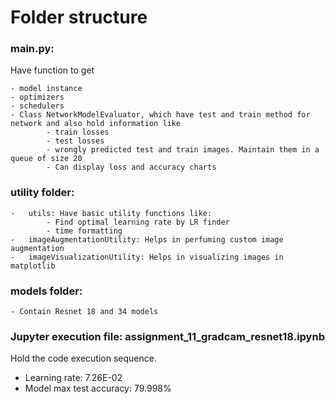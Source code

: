 # Folder structure

### main.py:

Have function to get

    - model instance
    - optimizers
    - schedulers
    - Class NetworkModelEvaluator, which have test and train method for network and also hold information like
            - train losses
            - test losses
            - wrongly predicted test and train images. Maintain them in a queue of size 20
            - Can display loss and accuracy charts


### utility folder:
    -   utils: Have basic utility functions like:
            - Find optimal learning rate by LR finder
            - time formatting 
    -   imageAugmentationUtility: Helps in perfuming custom image augmentation
    -   imageVisualizationUtility: Helps in visualizing images in matplotlib 

### models folder:
    - Contain Resnet 18 and 34 models 


### Jupyter execution file: assignment_11_gradcam_resnet18.ipynb

Hold the code execution sequence.

- Learning rate: 7.26E-02
- Model max test accuracy: 79.998%

